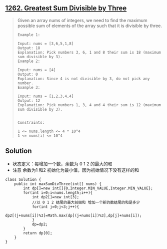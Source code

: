 ## [1262. Greatest Sum Divisible by Three](https://leetcode-cn.com/problems/greatest-sum-divisible-by-three/)

> Given an array nums of integers, we need to find the maximum possible sum of elements of the array such that it is divisible by three.
>
>  
>
> ```
> Example 1:
> 
> Input: nums = [3,6,5,1,8]
> Output: 18
> Explanation: Pick numbers 3, 6, 1 and 8 their sum is 18 (maximum sum divisible by 3).
> Example 2:
> 
> Input: nums = [4]
> Output: 0
> Explanation: Since 4 is not divisible by 3, do not pick any number.
> Example 3:
> 
> Input: nums = [1,2,3,4,4]
> Output: 12
> Explanation: Pick numbers 1, 3, 4 and 4 their sum is 12 (maximum sum divisible by 3).
> 
> 
> Constraints:
> 
> 1 <= nums.length <= 4 * 10^4
> 1 <= nums[i] <= 10^4
> ```
>
> 

## Solution

* 状态定义：每增加一个数，余数为 0 1  2 的最大的和
* 注意 余数为1 和2 初始化为最小值，因为初始情况下没有这样的和

```
class Solution {
    public int maxSumDivThree(int[] nums) {
        int dp[]=new int[]{0,Integer.MIN_VALUE,Integer.MIN_VALUE};
        for(int i=0;i<nums.length;i++){
            int dp2[]=new int[3];
            //以 0 1 2 结尾的最大前缀和 增加一个新的数结尾的和是多少
            for(int j=0;j<3;j++){
                dp2[(j+nums[i])%3]=Math.max(dp[(j+nums[i])%3],dp[j]+nums[i]);
            }
            dp=dp2;
        }
        return dp[0];
    }
}
```

